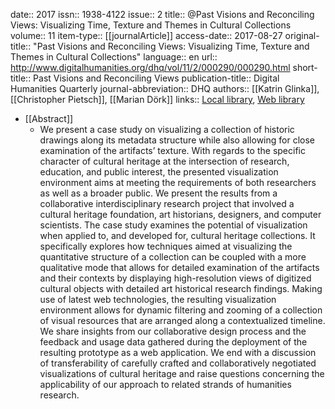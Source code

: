 date:: 2017
issn:: 1938-4122
issue:: 2
title:: @Past Visions and Reconciling Views: Visualizing Time, Texture and Themes in Cultural Collections
volume:: 11
item-type:: [[journalArticle]]
access-date:: 2017-08-27
original-title:: "Past Visions and Reconciling Views: Visualizing Time, Texture and Themes in Cultural Collections"
language:: en
url:: http://www.digitalhumanities.org/dhq/vol/11/2/000290/000290.html
short-title:: Past Visions and Reconciling Views
publication-title:: Digital Humanities Quarterly
journal-abbreviation:: DHQ
authors:: [[Katrin Glinka]], [[Christopher Pietsch]], [[Marian Dörk]]
links:: [Local library](zotero://select/groups/2386895/items/QGJ5QWW5), [Web library](https://www.zotero.org/groups/2386895/items/QGJ5QWW5)

- [[Abstract]]
	- We present a case study on visualizing a collection of historic drawings along its metadata structure while also allowing for close examination of the artifacts’ texture. With regards to the specific character of cultural heritage at the intersection of research, education, and public interest, the presented visualization environment aims at meeting the requirements of both researchers as well as a broader public. We present the results from a collaborative interdisciplinary research project that involved a cultural heritage foundation, art historians, designers, and computer scientists. The case study examines the potential of visualization when applied to, and developed for, cultural heritage collections. It specifically explores how techniques aimed at visualizing the quantitative structure of a collection can be coupled with a more qualitative mode that allows for detailed examination of the artifacts and their contexts by displaying high-resolution views of digitized cultural objects with detailed art historical research findings. Making use of latest web technologies, the resulting visualization environment allows for dynamic filtering and zooming of a collection of visual resources that are arranged along a contextualized timeline. We share insights from our collaborative design process and the feedback and usage data gathered during the deployment of the resulting prototype as a web application. We end with a discussion of transferability of carefully crafted and collaboratively negotiated visualizations of cultural heritage and raise questions concerning the applicability of our approach to related strands of humanities research.